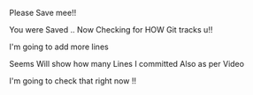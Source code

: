 Please Save mee!!

You were Saved .. Now Checking for HOW Git tracks u!!


I'm going to add more lines

Seems Will show how many Lines  I committed Also as per Video

I'm going to check that right now !!